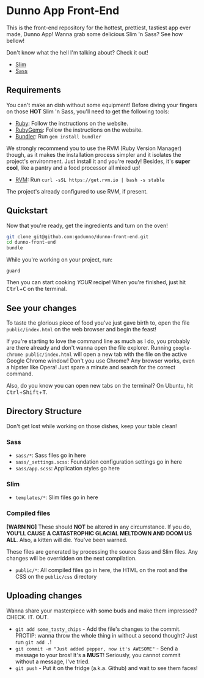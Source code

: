 # Dunno App Front-End

This is the front-end repository for the hottest, prettiest, tastiest
app ever made, Dunno App! Wanna grab some delicious Slim 'n Sass? See
how bellow!

Don't know what the hell I'm talking about? Check it out!

  * [Slim](http://slim-lang.com/)
  * [Sass](http://sass-lang.com/guide)

## Requirements

You can't make an dish without some equipment! Before diving your
fingers on those **HOT** Slim 'n Sass, you'll need to get the following
tools:

  * [Ruby](http://www.ruby-lang.org): Follow the instructions on the
    website.
  * [RubyGems](http://rubygems.org): Follow the instructions on the
    website.
  * [Bundler](http://bundler.io): Run `gem install bundler`

We strongly recommend you to use the RVM (Ruby Version Manager) though,
as it makes the installation process simpler and it isolates the
project's environment. Just install it and you're ready! Besides, it's
**super cool**, like a pantry and a food processor all mixed up!

  * [RVM](http://rvm.io/): Run `curl -sSL https://get.rvm.io | bash -s stable`

The project's already configured to use RVM, if present.

## Quickstart

Now that you're ready, get the ingredients and turn on the oven!

```bash
git clone git@github.com:godunno/dunno-front-end.git
cd dunno-front-end
bundle
```

While you're working on your project, run:

`guard`

Then you can start cooking *YOUR* recipe! When you're finished, just hit
<kbd>Ctrl</kbd>+<kbd>C</kbd> on the terminal.

## See your changes

To taste the glorious piece of food you've just gave birth to, open the
file `public/index.html` on the web browser and begin the feast!

If you're starting to love the command line as much as I do, you
probably are there already and don't wanna open the file explorer.
Running `google-chrome public/index.html` will open a new tab with the
file on the active Google Chrome window! Don't you use Chrome? Any
browser works, even a hipster like Opera! Just spare a minute and search
for the correct command.

Also, do you know you can open new tabs on the terminal? On Ubuntu, hit
<kbd>Ctrl</kbd>+<kbd>Shift</kbd>+<kbd>T</kbd>.

## Directory Structure

Don't get lost while working on those dishes, keep your table clean!

### Sass

  * `sass/*`: Sass files go in here
  * `sass/_settings.scss`: Foundation configuration settings go in here
  * `sass/app.scss`: Application styles go here

### Slim

  * `templates/*`: Slim files go in here

### Compiled files

**[WARNING]** These should **NOT** be altered in any circumstance. If
 you do, **YOU'LL CAUSE A CATASTROPHIC GLACIAL MELTDOWN AND DOOM US
ALL**. Also, a kitten will die. You've been warned.

These files are generated by processing the source Sass and Slim files.
Any changes will be overridden on the next compilation.

  * `public/*`: All compiled files go in here, the HTML on the root and
    the CSS on the `public/css` directory

## Uploading changes

Wanna share your masterpiece with some buds and make them impressed?
CHECK. IT. OUT.

  * `git add some_tasty_chips` - Add the file's changes to the commit.
    PROTIP: wanna throw the whole thing in without a second thought?
    Just run `git add .`!
  * `git commit -m "Just added pepper, now it's AWESOME"` - Send a
    message to your bros! It's a **MUST**! Seriously, you cannot commit
    without a message, I've tried.
  * `git push` - Put it on the fridge (a.k.a. Github) and wait to
    see them faces!
